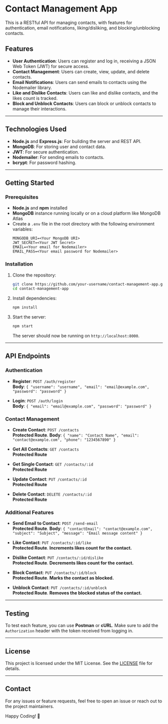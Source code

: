 
# Contact Management App

This is a RESTful API for managing contacts, with features for authentication, email notifications, liking/disliking, and blocking/unblocking contacts.

## Features

- **User Authentication**: Users can register and log in, receiving a JSON Web Token (JWT) for secure access.
- **Contact Management**: Users can create, view, update, and delete contacts.
- **Email Notifications**: Users can send emails to contacts using the Nodemailer library.
- **Like and Dislike Contacts**: Users can like and dislike contacts, and the likes count is tracked.
- **Block and Unblock Contacts**: Users can block or unblock contacts to manage their interactions.

---

## Technologies Used

- **Node.js** and **Express.js**: For building the server and REST API.
- **MongoDB**: For storing user and contact data.
- **JWT**: For secure authentication.
- **Nodemailer**: For sending emails to contacts.
- **bcrypt**: For password hashing.

---

## Getting Started

### Prerequisites

- **Node.js** and **npm** installed
- **MongoDB** instance running locally or on a cloud platform like MongoDB Atlas
- Create a `.env` file in the root directory with the following environment variables:
  ```plaintext
  MONGODB_URI=<Your MongoDB URI>
  JWT_SECRET=<Your JWT Secret>
  EMAIL=<Your email for Nodemailer>
  EMAIL_PASS=<Your email password for Nodemailer>
  ```

### Installation

1. Clone the repository:
   ```bash
   git clone https://github.com/your-username/contact-management-app.git
   cd contact-management-app
   ```

2. Install dependencies:
   ```bash
   npm install
   ```

3. Start the server:
   ```bash
   npm start
   ```

   The server should now be running on `http://localhost:8000`.

---

## API Endpoints

### Authentication

- **Register**: `POST /auth/register`  
  **Body**: `{ "username": "username", "email": "email@example.com", "password": "password" }`

- **Login**: `POST /auth/login`  
  **Body**: `{ "email": "email@example.com", "password": "password" }`

### Contact Management

- **Create Contact**: `POST /contacts`  
  **Protected Route**. **Body**: `{ "name": "Contact Name", "email": "contact@example.com", "phone": "1234567890" }`

- **Get All Contacts**: `GET /contacts`  
  **Protected Route**

- **Get Single Contact**: `GET /contacts/:id`  
  **Protected Route**

- **Update Contact**: `PUT /contacts/:id`  
  **Protected Route**

- **Delete Contact**: `DELETE /contacts/:id`  
  **Protected Route**

### Additional Features

- **Send Email to Contact**: `POST /send-email`  
  **Protected Route**. **Body**: `{ "contactEmail": "contact@example.com", "subject": "Subject", "message": "Email message content" }`

- **Like Contact**: `PUT /contacts/:id/like`  
  **Protected Route**. **Increments likes count for the contact.**

- **Dislike Contact**: `PUT /contacts/:id/dislike`  
  **Protected Route**. **Decrements likes count for the contact.**

- **Block Contact**: `PUT /contacts/:id/block`  
  **Protected Route**. **Marks the contact as blocked.**

- **Unblock Contact**: `PUT /contacts/:id/unblock`  
  **Protected Route**. **Removes the blocked status of the contact.**

---

## Testing

To test each feature, you can use **Postman** or **cURL**. Make sure to add the `Authorization` header with the token received from logging in.

---

## License

This project is licensed under the MIT License. See the [LICENSE](LICENSE) file for details.

---

## Contact

For any issues or feature requests, feel free to open an issue or reach out to the project maintainers.

Happy Coding! 🎉
